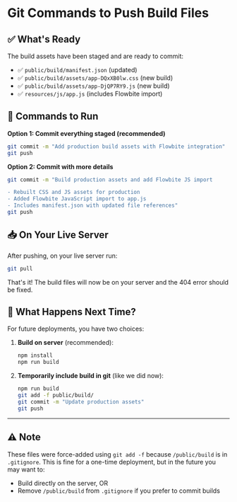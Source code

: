 # Git Commands to Push Build Files

## ✅ What's Ready

The build assets have been staged and are ready to commit:
- ✅ `public/build/manifest.json` (updated)
- ✅ `public/build/assets/app-DQxXB0lw.css` (new build)
- ✅ `public/build/assets/app-DjQP7RY9.js` (new build)
- ✅ `resources/js/app.js` (includes Flowbite import)

## 🚀 Commands to Run

**Option 1: Commit everything staged (recommended)**
```bash
git commit -m "Add production build assets with Flowbite integration"
git push
```

**Option 2: Commit with more details**
```bash
git commit -m "Build production assets and add Flowbite JS import

- Rebuilt CSS and JS assets for production
- Added Flowbite JavaScript import to app.js
- Includes manifest.json with updated file references"
git push
```

## 📥 On Your Live Server

After pushing, on your live server run:
```bash
git pull
```

That's it! The build files will now be on your server and the 404 error should be fixed.

## 📝 What Happens Next Time?

For future deployments, you have two choices:

1. **Build on server** (recommended):
   ```bash
   npm install
   npm run build
   ```

2. **Temporarily include build in git** (like we did now):
   ```bash
   npm run build
   git add -f public/build/
   git commit -m "Update production assets"
   git push
   ```

---

## ⚠️ Note

These files were force-added using `git add -f` because `/public/build` is in `.gitignore`. This is fine for a one-time deployment, but in the future you may want to:
- Build directly on the server, OR
- Remove `/public/build` from `.gitignore` if you prefer to commit builds

